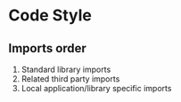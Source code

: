 # Code Style

## Imports order

1. Standard library imports
2. Related third party imports
3. Local application/library specific imports